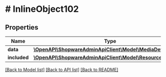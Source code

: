 # # InlineObject102

## Properties

Name | Type | Description | Notes
------------ | ------------- | ------------- | -------------
**data** | [**\OpenAPI\ShopwareAdminApiClient\Model\MediaDefaultFolder**](MediaDefaultFolder.md) |  | [optional]
**included** | [**\OpenAPI\ShopwareAdminApiClient\Model\Resource[]**](Resource.md) |  | [optional]

[[Back to Model list]](../../README.md#models) [[Back to API list]](../../README.md#endpoints) [[Back to README]](../../README.md)
